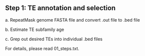 ## Step 1: TE annotation and selection
  a. RepeatMask genome FASTA file and convert .out file to .bed file
  
  b. Estimate TE subfamily age
  
  c. Grep out desired TEs into individual .bed files
  
  For details, please read 01_steps.txt.
